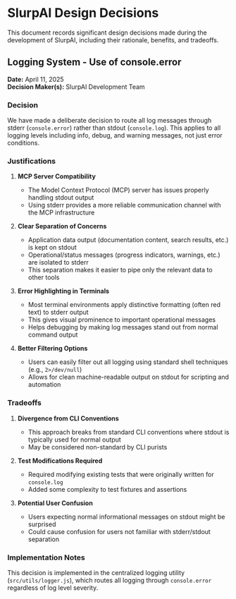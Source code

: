 # SlurpAI Design Decisions

This document records significant design decisions made during the development of SlurpAI, including their rationale, benefits, and tradeoffs.

## Logging System - Use of console.error

**Date:** April 11, 2025  
**Decision Maker(s):** SlurpAI Development Team

### Decision

We have made a deliberate decision to route all log messages through stderr (`console.error`) rather than stdout (`console.log`). This applies to all logging levels including info, debug, and warning messages, not just error conditions.

### Justifications

1. **MCP Server Compatibility**
   - The Model Context Protocol (MCP) server has issues properly handling stdout output
   - Using stderr provides a more reliable communication channel with the MCP infrastructure

2. **Clear Separation of Concerns**
   - Application data output (documentation content, search results, etc.) is kept on stdout
   - Operational/status messages (progress indicators, warnings, etc.) are isolated to stderr
   - This separation makes it easier to pipe only the relevant data to other tools

3. **Error Highlighting in Terminals**
   - Most terminal environments apply distinctive formatting (often red text) to stderr output
   - This gives visual prominence to important operational messages
   - Helps debugging by making log messages stand out from normal command output

4. **Better Filtering Options**
   - Users can easily filter out all logging using standard shell techniques (e.g., `2>/dev/null`)
   - Allows for clean machine-readable output on stdout for scripting and automation

### Tradeoffs

1. **Divergence from CLI Conventions**
   - This approach breaks from standard CLI conventions where stdout is typically used for normal output
   - May be considered non-standard by CLI purists

2. **Test Modifications Required**
   - Required modifying existing tests that were originally written for `console.log`
   - Added some complexity to test fixtures and assertions

3. **Potential User Confusion**
   - Users expecting normal informational messages on stdout might be surprised
   - Could cause confusion for users not familiar with stderr/stdout separation

### Implementation Notes

This decision is implemented in the centralized logging utility (`src/utils/logger.js`), which routes all logging through `console.error` regardless of log level severity.